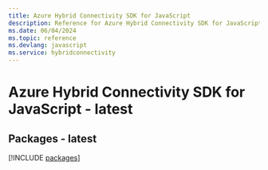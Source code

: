 ```yaml
---
title: Azure Hybrid Connectivity SDK for JavaScript
description: Reference for Azure Hybrid Connectivity SDK for JavaScript
ms.date: 06/04/2024
ms.topic: reference
ms.devlang: javascript
ms.service: hybridconnectivity
---
```

# Azure Hybrid Connectivity SDK for JavaScript - latest
## Packages - latest
[!INCLUDE [packages](hybrid-connectivity-index.md)]